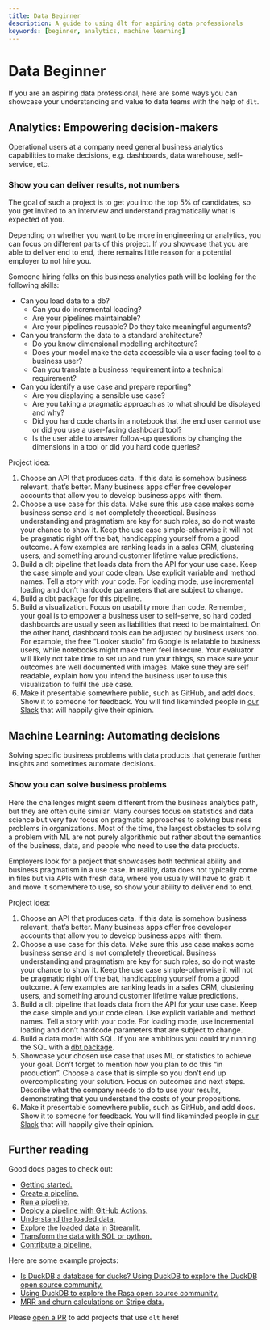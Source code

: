 ```yaml
---
title: Data Beginner
description: A guide to using dlt for aspiring data professionals
keywords: [beginner, analytics, machine learning]
---
```


# Data Beginner

If you are an aspiring data professional, here are some ways you can showcase your understanding and
value to data teams with the help of `dlt`.

## Analytics: Empowering decision-makers

Operational users at a company need general business analytics capabilities to make decisions, e.g.
dashboards, data warehouse, self-service, etc.

### Show you can deliver results, not numbers

The goal of such a project is to get you into the top 5% of candidates, so you get invited to an
interview and understand pragmatically what is expected of you.

Depending on whether you want to be more in engineering or analytics, you can focus on different
parts of this project. If you showcase that you are able to deliver end to end, there remains little
reason for a potential employer to not hire you.

Someone hiring folks on this business analytics path will be looking for the following skills:

- Can you load data to a db?
  - Can you do incremental loading?
  - Are your pipelines maintainable?
  - Are your pipelines reusable? Do they take meaningful arguments?
- Can you transform the data to a standard architecture?
  - Do you know dimensional modelling architecture?
  - Does your model make the data accessible via a user facing tool to a business user?
  - Can you translate a business requirement into a technical requirement?
- Can you identify a use case and prepare reporting?
  - Are you displaying a sensible use case?
  - Are you taking a pragmatic approach as to what should be displayed and why?
  - Did you hard code charts in a notebook that the end user cannot use or did you use a user-facing
    dashboard tool?
  - Is the user able to answer follow-up questions by changing the dimensions in a tool or did you
    hard code queries?

Project idea:

1. Choose an API that produces data. If this data is somehow business relevant, that’s better. Many
   business apps offer free developer accounts that allow you to develop business apps with them.
1. Choose a use case for this data. Make sure this use case makes some business sense and is not
   completely theoretical. Business understanding and pragmatism are key for such roles, so do not
   waste your chance to show it. Keep the use case simple-otherwise it will not be pragmatic right
   off the bat, handicapping yourself from a good outcome. A few examples are ranking leads in a
   sales CRM, clustering users, and something around customer lifetime value predictions.
1. Build a dlt pipeline that loads data from the API for your use case. Keep the case simple and
   your code clean. Use explicit variable and method names. Tell a story with your code. For loading
   mode, use incremental loading and don’t hardcode parameters that are subject to change.
1. Build a [dbt package](../dlt-ecosystem/transformations/dbt.md) for this pipeline.
1. Build a visualization. Focus on usability more than code. Remember, your goal is to empower a
   business user to self-serve, so hard coded dashboards are usually seen as liabilities that need
   to be maintained. On the other hand, dashboard tools can be adjusted by business users too. For
   example, the free “Looker studio” fro Google is relatable to business users, while notebooks
   might make them feel insecure. Your evaluator will likely not take time to set up and run your
   things, so make sure your outcomes are well documented with images. Make sure they are self
   readable, explain how you intend the business user to use this visualization to fulfil the use
   case.
1. Make it presentable somewhere public, such as GitHub, and add docs. Show it to someone for
   feedback. You will find likeminded people in
   [our Slack](https://join.slack.com/t/dlthub-community/shared_invite/zt-1slox199h-HAE7EQoXmstkP_bTqal65g)
   that will happily give their opinion.

## Machine Learning: Automating decisions

Solving specific business problems with data products that generate further insights and sometimes
automate decisions.

### Show you can solve business problems

Here the challenges might seem different from the business analytics path, but they are often quite
similar. Many courses focus on statistics and data science but very few focus on pragmatic
approaches to solving business problems in organizations. Most of the time, the largest obstacles to
solving a problem with ML are not purely algorithmic but rather about the semantics of the business,
data, and people who need to use the data products.

Employers look for a project that showcases both technical ability and business pragmatism in a use
case. In reality, data does not typically come in files but via APIs with fresh data, where you
usually will have to grab it and move it somewhere to use, so show your ability to deliver end to
end.

Project idea:

1. Choose an API that produces data. If this data is somehow business relevant, that’s better. Many
   business apps offer free developer accounts that allow you to develop business apps with them.
1. Choose a use case for this data. Make sure this use case makes some business sense and is not
   completely theoretical. Business understanding and pragmatism are key for such roles, so do not
   waste your chance to show it. Keep the use case simple-otherwise it will not be pragmatic right
   off the bat, handicapping yourself from a good outcome. A few examples are ranking leads in a
   sales CRM, clustering users, and something around customer lifetime value predictions.
1. Build a dlt pipeline that loads data from the API for your use case. Keep the case simple and
   your code clean. Use explicit variable and method names. Tell a story with your code. For loading
   mode, use incremental loading and don’t hardcode parameters that are subject to change.
1. Build a data model with SQL. If you are ambitious you could try running the SQL with a
   [dbt package](../dlt-ecosystem/transformations).
1. Showcase your chosen use case that uses ML or statistics to achieve your goal. Don’t forget to
   mention how you plan to do this “in production”. Choose a case that is simple so you don’t end up
   overcomplicating your solution. Focus on outcomes and next steps. Describe what the company needs
   to do to use your results, demonstrating that you understand the costs of your propositions.
1. Make it presentable somewhere public, such as GitHub, and add docs. Show it to someone for
   feedback. You will find likeminded people in
   [our Slack](https://join.slack.com/t/dlthub-community/shared_invite/zt-1slox199h-HAE7EQoXmstkP_bTqal65g)
   that will happily give their opinion.

## Further reading

Good docs pages to check out:

- [Getting started.](../getting-started)
- [Create a pipeline.](../walkthroughs/create-a-pipeline)
- [Run a pipeline.](../walkthroughs/run-a-pipeline)
- [Deploy a pipeline with GitHub Actions.](../walkthroughs/deploy-a-pipeline/deploy-with-github-actions)
- [Understand the loaded data.](../dlt-ecosystem/visualizations/understanding-the-tables)
- [Explore the loaded data in Streamlit.](../dlt-ecosystem/visualizations/exploring-the-data.md)
- [Transform the data with SQL or python.](../dlt-ecosystem/transformations)
- [Contribute a pipeline.](https://github.com/dlt-hub/verified-sources/blob/master/CONTRIBUTING.md)

Here are some example projects:

- [Is DuckDB a database for ducks? Using DuckDB to explore the DuckDB open source community.](https://colab.research.google.com/drive/1NfSB1DpwbbHX9_t5vlalBTf13utwpMGx?usp=sharing)
- [Using DuckDB to explore the Rasa open source community.](https://colab.research.google.com/drive/1c9HrNwRi8H36ScSn47m3rDqwj5O0obMk?usp=sharing)
- [MRR and churn calculations on Stripe data.](../dlt-ecosystem/verified-sources/stripe.md)

Please [open a PR](https://github.com/dlt-hub/verified-sources) to add projects that use `dlt` here!
